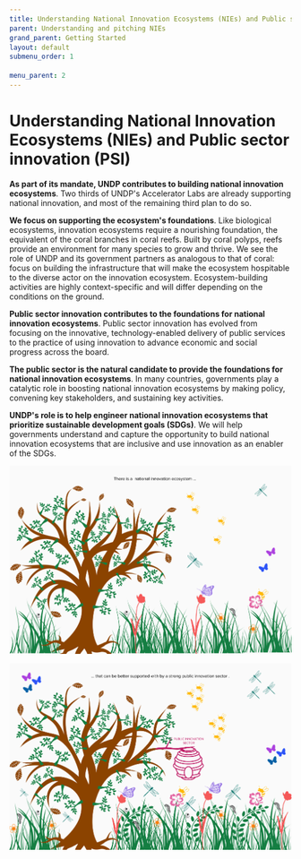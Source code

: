 ```yaml
---
title: Understanding National Innovation Ecosystems (NIEs) and Public sector innovation (PSI)
parent: Understanding and pitching NIEs
grand_parent: Getting Started
layout: default
submenu_order: 1

menu_parent: 2
---
```



# Understanding National Innovation Ecosystems (NIEs) and Public sector innovation (PSI)

**As part of its mandate, UNDP contributes to building national innovation ecosystems**. Two thirds of UNDP's Accelerator Labs are already supporting national innovation, and most of the remaining third plan to do so.

**We focus on supporting the ecosystem's foundations**. Like biological ecosystems, innovation ecosystems require a nourishing foundation, the equivalent of the coral branches in coral reefs. Built by coral polyps, reefs provide an environment for many species to grow and thrive. We see the role of UNDP and its government partners as analogous to that of coral: focus on building the infrastructure that will make the ecosystem hospitable to the diverse actor on the innovation ecosystem. Ecosystem-building activities are highly context-specific and will differ depending on the conditions on the ground.

**Public sector innovation contributes to the foundations for national innovation ecosystems**. Public sector innovation has evolved from focusing on the innovative, technology-enabled delivery of public services to the practice of using innovation to advance economic and social progress across the board.

**The public sector is the natural candidate to provide the foundations for national innovation ecosystems**. In many countries, governments play a catalytic role in boosting national innovation ecosystems by making policy, convening key stakeholders, and sustaining key activities.

**UNDP's role is to help engineer national innovation ecosystems that prioritize sustainable development goals (SDGs)**. We will help governments understand and capture the opportunity to build national innovation ecosystems that are inclusive and use innovation as an enabler of the SDGs.

![without PSI](../../public/imgs/NIE1.png)

![with PSI](../../public/imgs/NIE2.png)
